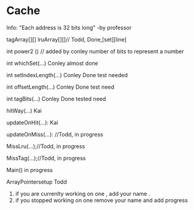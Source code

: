 # Cache
Info:
"Each address is 32 bits long"  -by professor

tagArray[][] lruArray[][]// Todd, Done,[set][line]

int power2 ()                  //  added by conley  number of bits to represent a number 

int whichSet(...)                Conley  almost done

int setIndexLength(...)           Conley Done    test needed

int offsetLength(...)             Conley Done  test need

int tagBits(...)                  Conley Done   tested need

hitWay(...)                       Kai

updateOnHit(...):                 Kai 

updateOnMiss(...):                //Todd, in progress

MissLru(...);//Todd, in progress

MissTag(...);//Todd, in progress

Main()                              in progress

ArrayPointersetup                 Todd

1. if you are currenlty working on one , add your name .
2. if you stopped working on one remove your name and add progress 
